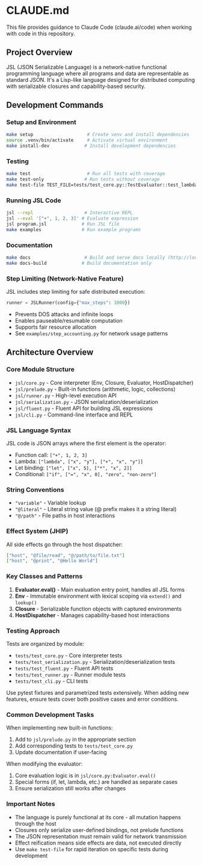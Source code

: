 # CLAUDE.md

This file provides guidance to Claude Code (claude.ai/code) when working with code in this repository.

## Project Overview

JSL (JSON Serializable Language) is a network-native functional programming language where all programs and data are representable as standard JSON. It's a Lisp-like language designed for distributed computing with serializable closures and capability-based security.

## Development Commands

### Setup and Environment
```bash
make setup                    # Create venv and install dependencies
source .venv/bin/activate     # Activate virtual environment
make install-dev             # Install development dependencies
```

### Testing
```bash
make test                     # Run all tests with coverage
make test-only               # Run tests without coverage
make test-file TEST_FILE=tests/test_core.py::TestEvaluator::test_lambda  # Run specific test
```

### Running JSL Code
```bash
jsl --repl                   # Interactive REPL
jsl --eval '["+", 1, 2, 3]' # Evaluate expression
jsl program.jsl             # Run JSL file
make examples               # Run example programs
```

### Documentation
```bash
make docs                    # Build and serve docs locally (http://localhost:8000)
make docs-build             # Build documentation only
```

### Step Limiting (Network-Native Feature)
JSL includes step limiting for safe distributed execution:
```python
runner = JSLRunner(config={"max_steps": 1000})
```
- Prevents DOS attacks and infinite loops
- Enables pauseable/resumable computation
- Supports fair resource allocation
- See `examples/step_accounting.py` for network usage patterns

## Architecture Overview

### Core Module Structure
- `jsl/core.py` - Core interpreter (Env, Closure, Evaluator, HostDispatcher)
- `jsl/prelude.py` - Built-in functions (arithmetic, logic, collections)
- `jsl/runner.py` - High-level execution API
- `jsl/serialization.py` - JSON serialization/deserialization
- `jsl/fluent.py` - Fluent API for building JSL expressions
- `jsl/cli.py` - Command-line interface and REPL

### JSL Language Syntax

JSL code is JSON arrays where the first element is the operator:
- Function call: `["+", 1, 2, 3]`
- Lambda: `["lambda", ["x", "y"], ["+", "x", "y"]]`
- Let binding: `["let", ["x", 5], ["*", "x", 2]]`
- Conditional: `["if", ["=", "x", 0], "zero", "non-zero"]`

### String Conventions
- `"variable"` - Variable lookup
- `"@literal"` - Literal string value (@ prefix makes it a string literal)
- `"@/path"` - File paths in host interactions

### Effect System (JHIP)
All side effects go through the host dispatcher:
```json
["host", "@file/read", "@/path/to/file.txt"]
["host", "@print", "@Hello World"]
```

### Key Classes and Patterns

1. **Evaluator.eval()** - Main evaluation entry point, handles all JSL forms
2. **Env** - Immutable environment with lexical scoping via `extend()` and `lookup()`
3. **Closure** - Serializable function objects with captured environments
4. **HostDispatcher** - Manages capability-based host interactions

### Testing Approach

Tests are organized by module:
- `tests/test_core.py` - Core interpreter tests
- `tests/test_serialization.py` - Serialization/deserialization tests
- `tests/test_fluent.py` - Fluent API tests
- `tests/test_runner.py` - Runner module tests
- `tests/test_cli.py` - CLI tests

Use pytest fixtures and parametrized tests extensively. When adding new features, ensure tests cover both positive cases and error conditions.

### Common Development Tasks

When implementing new built-in functions:
1. Add to `jsl/prelude.py` in the appropriate section
2. Add corresponding tests to `tests/test_core.py`
3. Update documentation if user-facing

When modifying the evaluator:
1. Core evaluation logic is in `jsl/core.py:Evaluator.eval()`
2. Special forms (if, let, lambda, etc.) are handled as separate cases
3. Ensure serialization still works after changes

### Important Notes

- The language is purely functional at its core - all mutation happens through the host
- Closures only serialize user-defined bindings, not prelude functions
- The JSON representation must remain valid for network transmission
- Effect reification means side effects are data, not executed directly
- Use `make test-file` for rapid iteration on specific tests during development